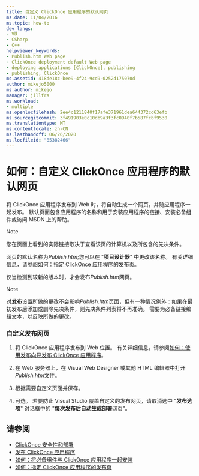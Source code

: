 ```yaml
---
title: 自定义 ClickOnce 应用程序的默认网页
ms.date: 11/04/2016
ms.topic: how-to
dev_langs:
- VB
- CSharp
- C++
helpviewer_keywords:
- Publish.htm Web page
- ClickOnce deployment default Web page
- deploying applications [ClickOnce], publishing
- publishing, ClickOnce
ms.assetid: 418de18c-bee9-4f24-9cd9-0252d175070d
author: mikejo5000
ms.author: mikejo
manager: jillfra
ms.workload:
- multiple
ms.openlocfilehash: 2ee4c1211840f17afe371961dea644372cd63efb
ms.sourcegitcommit: 3f491903e0c10db9a3f3fc0940f7b587fcbf9530
ms.translationtype: MT
ms.contentlocale: zh-CN
ms.lasthandoff: 06/26/2020
ms.locfileid: "85382466"
---
```

# <a name="how-to-customize-the-default-web-page-for-a-clickonce-application"></a>如何：自定义 ClickOnce 应用程序的默认网页
将 ClickOnce 应用程序发布到 Web 时，将自动生成一个网页，并随应用程序一起发布。 默认页面包含应用程序的名称和用于安装应用程序的链接、安装必备组件或访问 MSDN 上的帮助。

> [!NOTE]
> 您在页面上看到的实际链接取决于查看该页的计算机以及所包含的先决条件。

 网页的默认名称为*Publish.htm*;您可以在 "**项目设计器**" 中更改该名称。 有关详细信息，请参阅[如何：指定 ClickOnce 应用程序的发布页](../deployment/how-to-specify-a-publish-page-for-a-clickonce-application.md)。

 仅当检测到较新的版本时，才会发布*Publish.htm*网页。

> [!NOTE]
> 对**发布**设置所做的更改不会影响*Publish.htm*页面，但有一种情况例外：如果在最初发布后添加或删除先决条件，则先决条件列表将不再准确。 需要为必备链接编辑文本，以反映所做的更改。

### <a name="to-customize-the-publish-web-page"></a>自定义发布网页

1. 将 ClickOnce 应用程序发布到 Web 位置。 有关详细信息，请参阅[如何：使用发布向导发布 ClickOnce 应用程序](../deployment/how-to-publish-a-clickonce-application-using-the-publish-wizard.md)。

2. 在 Web 服务器上，在 Visual Web Designer 或其他 HTML 编辑器中打开*Publish.htm*文件。

3. 根据需要自定义页面并保存。

4. 可选。 若要防止 Visual Studio 覆盖自定义的发布网页，请取消选中 "**发布选项**" 对话框中的 "**每次发布后自动生成部署**网页"。

## <a name="see-also"></a>请参阅
- [ClickOnce 安全性和部署](../deployment/clickonce-security-and-deployment.md)
- [发布 ClickOnce 应用程序](../deployment/publishing-clickonce-applications.md)
- [如何：将必备组件与 ClickOnce 应用程序一起安装](../deployment/how-to-install-prerequisites-with-a-clickonce-application.md)
- [如何：指定 ClickOnce 应用程序的发布页](../deployment/how-to-specify-a-publish-page-for-a-clickonce-application.md)